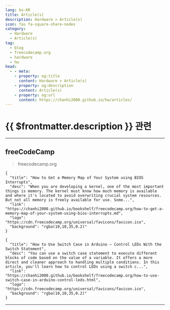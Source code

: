 ```yaml
---
lang: ko-KR
title: Article(s)
description: Hardware > Article(s)
icon: fas fa-square-share-nodes
category:
  - Hardware
  - Article(s)
tag:
  - blog
  - freecodecamp.org
  - hardware
  - hw
head:
  - - meta:
    - property: og:title
      content: Hardware > Article(s)
    - property: og:description
      content: Article(s)
    - property: og:url
      content: https://chanhi2000.github.io/hw/articles/
---
```


# {{ $frontmatter.description }} 관련

<SiteInfo
  name="freeCodeCamp Programming Tutorials: Python, JavaScript, Git & More"
  desc="Browse thousands of programming tutorials written by experts. Learn Web Development, Data Science, DevOps, Security, and get developer career advice."
  url="https://freecodecamp.org/news/"
  logo="https://cdn.freecodecamp.org/universal/favicons/favicon.ico"
  preview="https://cdn.freecodecamp.org/platform/universal/fcc_meta_1920X1080-indigo.png"/>

---

## <FontIcon icon="fa-brands fa-free-code-camp"/>freeCodeCamp

> freecodecamp.org

```component VPCard
{
  "title": "How to Get a Memory Map of Your System using BIOS Interrupts",
  "desc": "When you are developing a kernel, one of the most important things is memory. The kernel must know how much memory is available and where it's located to avoid overwriting crucial system resources. But not all memory is freely available for use. Some...",
  "link": "https://chanhi2000.github.io/bookshelf/freecodecamp.org/how-to-get-a-memory-map-of-your-system-using-bios-interrupts.md",
  "logo": "https://cdn.freecodecamp.org/universal/favicons/favicon.ico",
  "background": "rgba(10,10,35,0.2)"
}
```

```component VPCard
{
  "title": "How to Use Switch Case in Arduino – Control LEDs With the Switch Statement",
  "desc": "You can use a switch case statement to execute different blocks of code based on the value of a variable. It offers a more direct and cleaner approach to handling multiple conditions. In this article, you'll learn how to control LEDs using a switch c...",
  "link": "https://chanhi2000.github.io/bookshelf/freecodecamp.org/how-to-use-switch-case-in-arduino-control-leds.html",
  "logo": "https://cdn.freecodecamp.org/universal/favicons/favicon.ico",
  "background": "rgba(10,10,35,0.2)"
}
```

<!-- END: freecodecamp.org -->

---

<TagLinks />